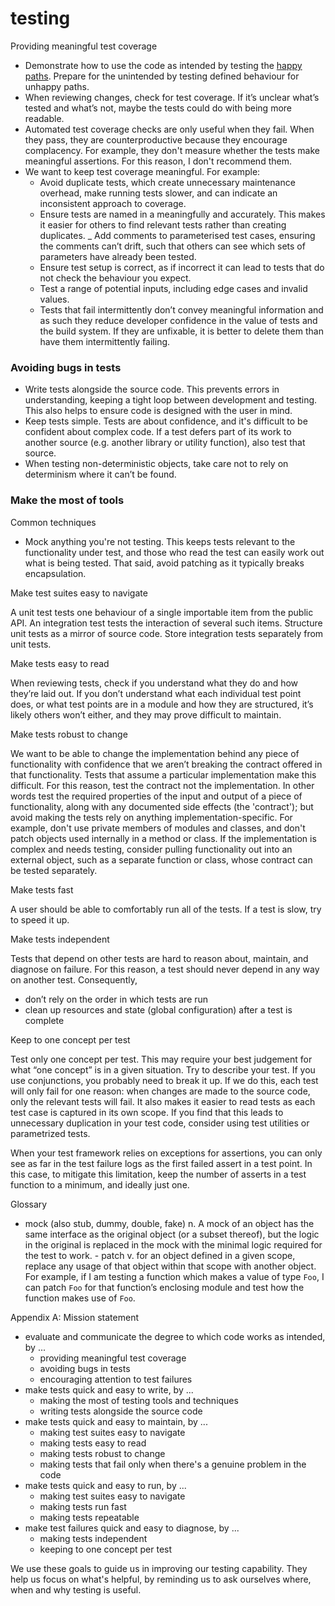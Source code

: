 # testing

Providing meaningful test coverage

- Demonstrate how to use the code as intended by testing the [happy paths](https://en.wikipedia.org/wiki/Happy_path). Prepare for the unintended by testing defined behaviour for unhappy paths. 
- When reviewing changes, check for test coverage. If it’s unclear what’s tested and what’s not, maybe the tests could do with being more readable.
- Automated test coverage checks are only useful when they fail. When they pass, they are counterproductive because they encourage complacency. For example, they don't measure whether the tests make meaningful assertions. For this reason, I don't recommend them. 
- We want to keep test coverage meaningful. For example:
  - Avoid duplicate tests, which create unnecessary maintenance overhead, make running tests slower, and can indicate an inconsistent approach to coverage.
  - Ensure tests are named in a meaningfully and accurately. This makes it easier for others to find relevant tests rather than creating duplicates.
  _ Add comments to parameterised test cases, ensuring the comments can’t drift, such that others can see which sets of parameters have already been tested.
  - Ensure test setup is correct, as if incorrect it can lead to tests that do not check the behaviour you expect.
  - Test a range of potential inputs, including edge cases and invalid values.
  - Tests that fail intermittently don’t convey meaningful information and as such they reduce developer confidence in the value of tests and the build system. If they are unfixable, it is better to delete them than have them intermittently failing.

### Avoiding bugs in tests

- Write tests alongside the source code. This prevents errors in understanding, keeping a tight loop between development and testing. This also helps to ensure code is designed with the user in mind.
- Keep tests simple. Tests are about confidence, and it's difficult to be confident about complex code. If a test defers part of its work to another source (e.g. another library or utility function), also test that source.
- When testing non-deterministic objects, take care not to rely on determinism where it can’t be found.

### Make the most of tools

Common techniques

- Mock anything you're not testing. This keeps tests relevant to the functionality under test, and those who read the test can easily work out what is being tested. That said, avoid patching as it typically breaks encapsulation.

Make test suites easy to navigate

A unit test tests one behaviour of a single importable item from the public API. An integration test tests the interaction of several such items. Structure unit tests as a mirror of source code. Store integration tests separately from unit tests.

Make tests easy to read

When reviewing tests, check if you understand what they do and how they’re laid out. If you don’t understand what each individual test point does, or what test points are in a module and how they are structured, it’s likely others won’t either, and they may prove difficult to maintain.

Make tests robust to change

We want to be able to change the implementation behind any piece of functionality with confidence that we aren’t breaking the contract offered in that functionality. Tests that assume a particular implementation make this difficult. For this reason, test the contract not the implementation. In other words test the required properties of the input and output of a piece of functionality, along with any documented side effects (the 'contract'); but avoid making the tests rely on anything implementation-specific.
For example, don't use private members of modules and classes, and don't patch objects used internally in a method or class. If the implementation is complex and needs testing, consider pulling functionality out into an external object, such as a separate function or class, whose contract can be tested separately.

Make tests fast

A user should be able to comfortably run all of the tests. If a test is slow, try to speed it up.

Make tests independent

Tests that depend on other tests are hard to reason about, maintain, and diagnose on failure. For this reason, a test should never depend in any way on another test. Consequently,

- don’t rely on the order in which tests are run
- clean up resources and state (global configuration) after a test is complete

Keep to one concept per test

Test only one concept per test. This may require your best judgement for what “one concept” is in a given situation. Try to describe your test. If you use conjunctions, you probably need to break it up. If we do this, each test will only fail for one reason: when changes are made to the source code, only the relevant tests will fail. It also makes it easier to read tests as each test case is captured in its own scope. If you find that this leads to unnecessary duplication in your test code, consider using test utilities or parametrized tests.

When your test framework relies on exceptions for assertions, you can only see as far in the test failure logs as the first failed assert in a test point. In this case, to mitigate this limitation, keep the number of asserts in a test function to a minimum, and ideally just one.

Glossary

- mock (also stub, dummy, double, fake) n. A mock of an object has the same interface as the original object (or a subset thereof), but the logic in the original is replaced in the mock with the minimal logic required for the test to work. - patch v. for an object defined in a given scope, replace any usage of that object within that scope with another object. For example, if I am testing a function which makes a value of type `Foo`, I can patch `Foo` for that function’s enclosing module and test how the function makes use of `Foo`.

Appendix A: Mission statement

- evaluate and communicate the degree to which code works as intended, by ...
  - providing meaningful test coverage
  - avoiding bugs in tests
  - encouraging attention to test failures
- make tests quick and easy to write, by ...
  - making the most of testing tools and techniques
  - writing tests alongside the source code
- make tests quick and easy to maintain, by ...
  - making test suites easy to navigate
  - making tests easy to read
  - making tests robust to change
  - making tests that fail only when there's a genuine problem in the code
- make tests quick and easy to run, by ...
  - making test suites easy to navigate
  - making tests run fast
  - making tests repeatable
- make test failures quick and easy to diagnose, by ...
  - making tests independent
  - keeping to one concept per test

We use these goals to guide us in improving our testing capability. They help us focus on what's helpful, by reminding us to ask ourselves where, when and why testing is useful.
